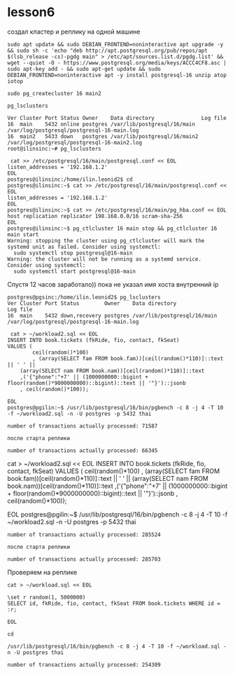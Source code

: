 # lesson6

создал кластер и реплику на одной машине
```
sudo apt update && sudo DEBIAN_FRONTEND=noninteractive apt upgrade -y && sudo sh -c 'echo "deb http://apt.postgresql.org/pub/repos/apt $(lsb_release -cs)-pgdg main" > /etc/apt/sources.list.d/pgdg.list' && wget --quiet -O - https://www.postgresql.org/media/keys/ACCC4CF8.asc | sudo apt-key add - && sudo apt-get update && sudo DEBIAN_FRONTEND=noninteractive apt -y install postgresql-16 unzip atop iotop

sudo pg_createcluster 16 main2

pg_lsclusters

Ver Cluster Port Status Owner    Data directory               Log file
16  main    5432 online postgres /var/lib/postgresql/16/main  /var/log/postgresql/postgresql-16-main.log
16  main2   5433 down   postgres /var/lib/postgresql/16/main2 /var/log/postgresql/postgresql-16-main2.log
root@ilinsinc:~# pg_lsclusters
```

```
 cat >> /etc/postgresql/16/main/postgresql.conf << EOL
listen_addresses = '192.168.1.2'
EOL
postgres@ilinsinc:/home/ilin.leonid2$ cd
postgres@ilinsinc:~$ cat >> /etc/postgresql/16/main/postgresql.conf << EOL
listen_addresses = '192.168.1.2'
EOL
postgres@ilinsinc:~$ cat >> /etc/postgresql/16/main/pg_hba.conf << EOL
host replication replicator 198.168.0.0/16 scram-sha-256
EOL
postgres@ilinsinc:~$ pg_ctlcluster 16 main stop && pg_ctlcluster 16 main start
Warning: stopping the cluster using pg_ctlcluster will mark the systemd unit as failed. Consider using systemctl:
  sudo systemctl stop postgresql@16-main
Warning: the cluster will not be running as a systemd service. Consider using systemctl:
  sudo systemctl start postgresql@16-main
```
Спустя 12 часов заработало)) пока не указал имя хоста внутренний ip

```
postgres@pgsinc:/home/ilin.leonid2$ pg_lsclusters
Ver Cluster Port Status        Owner    Data directory              Log file
16  main    5432 down,recovery postgres /var/lib/postgresql/16/main /var/log/postgresql/postgresql-16-main.log
```
```
 cat > ~/workload2.sql << EOL
INSERT INTO book.tickets (fkRide, fio, contact, fkSeat)
VALUES (
        ceil(random()*100)
        , (array(SELECT fam FROM book.fam))[ceil(random()*110)]::text || ' ' ||
    (array(SELECT nam FROM book.nam))[ceil(random()*110)]::text
    ,('{"phone":"+7' || (1000000000::bigint + floor(random()*9000000000)::bigint)::text || '"}')::jsonb
    , ceil(random()*100));

EOL
postgres@pgilin:~$ /usr/lib/postgresql/16/bin/pgbench -c 8 -j 4 -T 10 -f ~/workload2.sql -n -U postgres -p 5432 thai
```
```
number of transactions actually processed: 71587

после старта реплики

number of transactions actually processed: 66345 

```
cat > ~/workload2.sql << EOL
INSERT INTO book.tickets (fkRide, fio, contact, fkSeat)
VALUES (
        ceil(random()*100)
        , (array(SELECT fam FROM book.fam))[ceil(random()*110)]::text || ' ' ||
    (array(SELECT nam FROM book.nam))[ceil(random()*110)]::text
    ,('{"phone":"+7' || (1000000000::bigint + floor(random()*9000000000)::bigint)::text || '"}')::jsonb
    , ceil(random()*100));

EOL
postgres@pgilin:~$ /usr/lib/postgresql/16/bin/pgbench -c 8 -j 4 -T 10 -f ~/workload2.sql -n -U postgres -p 5432 thai
```
number of transactions actually processed: 285524

после старта реплики

number of transactions actually processed: 285703
```

Проверяем на реплике
```
cat > ~/workload.sql << EOL

\set r random(1, 5000000)
SELECT id, fkRide, fio, contact, fkSeat FROM book.tickets WHERE id = :r;

EOL

cd

/usr/lib/postgresql/16/bin/pgbench -c 8 -j 4 -T 10 -f ~/workload.sql -n -U postgres thai

number of transactions actually processed: 254309

```

